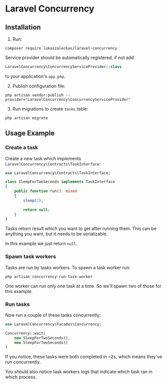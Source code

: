# Laravel Concurrency

## Installation

1. Run:

```
composer require lukaszaleckas/laravel-concurrency
```

Service provider should be automatically registered, if not add

```php
LaravelConcurrency\ConcurrencyServiceProvider::class
```

to your application's `app.php`.

2. Publish configuration file:

```
php artisan vendor:publish --provider="LaravelConcurrency\ConcurrencyServiceProvider"
```

3. Run migrations to create `tasks` table:

```
php artisan migrate
```

## Usage Example

### Create a task

Create a new task which implements `LaravelConcurrency\Contracts\TaskInterface`:

```php
use LaravelConcurrency\Contracts\TaskInterface;

class SleepForTwoSeconds implements TaskInterface
{
    public function run(): mixed
    {
        sleep(2);
        
        return null;
    }
}
```

Tasks return result which you want to get after running them.
This can be anything you want, but it needs to be serializable.

In this example we just return `null`.

### Spawn task workers

Tasks are run by tasks workers. To spawn a task worker run:

```
php artisan concurrency:run-task-worker
```

One worker can run only one task at a time. So we'll spawn two of those
for this example.

### Run tasks

Now run a couple of these tasks concurrently:

```php
use LaravelConcurrency\Facades\Concurrency;

Concurrency::wait(
    new SleepForTwoSeconds(),
    new SleepForTwoSeconds()
)
```

If you notice, these tasks were both completed in ~2s,
which means they've run concurrently.

You should also notice task workers logs that indicate which task
ran in which process.